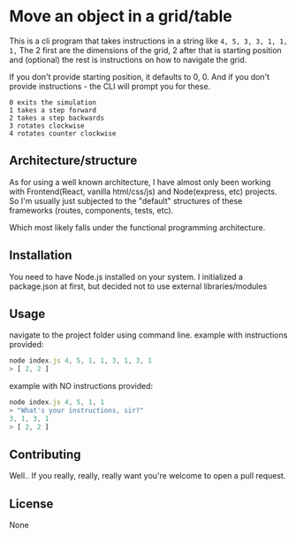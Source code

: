 # Move an object in a grid/table

This is a cli program that takes instructions in a string like `4, 5, 3, 3, 1, 1, 1,`
The 2 first are the dimensions of the grid, 2 after that is starting position and (optional) the rest is instructions on how to navigate the grid. 

If you don't provide starting position, it defaults to 0, 0.
And if you don't provide instructions - the CLI will prompt you for these.

```
0 exits the simulation
1 takes a step forward
2 takes a step backwards
3 rotates clockwise
4 rotates counter clockwise
```

## Architecture/structure

As for using a well known architecture, I have almost only been working
with Frontend(React, vanilla html/css/js) and Node(express, etc) projects.
So I'm usually just subjected to the "default" structures of these frameworks (routes, components, tests, etc).

Which most likely falls under the functional programming architecture.

## Installation

You need to have Node.js installed on your system.
I initialized a package.json at first, but decided not to use external libraries/modules

## Usage

navigate to the project folder using command line.
example with instructions provided:

```javascript
node index.js 4, 5, 1, 1, 3, 1, 3, 1
> [ 2, 2 ]
```

example with NO instructions provided:

```javascript
node index.js 4, 5, 1, 1
> "What's your instructions, sir?"
3, 1, 3, 1
> [ 2, 2 ]
```

## Contributing

Well.. If you really, really, really want you're welcome to open a pull request.

## License

None
